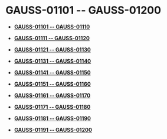 # GAUSS-01101 -- GAUSS-01200<a name="ZH-CN_TOPIC_0302073195"></a>

-   **[GAUSS-01101 -- GAUSS-01110](GAUSS-01101----GAUSS-01110.md)**  

-   **[GAUSS-01111 -- GAUSS-01120](GAUSS-01111----GAUSS-01120.md)**  

-   **[GAUSS-01121 -- GAUSS-01130](GAUSS-01121----GAUSS-01130.md)**  

-   **[GAUSS-01131 -- GAUSS-01140](GAUSS-01131----GAUSS-01140.md)**  

-   **[GAUSS-01141 -- GAUSS-01150](GAUSS-01141----GAUSS-01150.md)**  

-   **[GAUSS-01151 -- GAUSS-01160](GAUSS-01151----GAUSS-01160.md)**  

-   **[GAUSS-01161 -- GAUSS-01170](GAUSS-01161----GAUSS-01170.md)**  

-   **[GAUSS-01171 -- GAUSS-01180](GAUSS-01171----GAUSS-01180.md)**  

-   **[GAUSS-01181 -- GAUSS-01190](GAUSS-01181----GAUSS-01190.md)**  

-   **[GAUSS-01191 -- GAUSS-01200](GAUSS-01191----GAUSS-01200.md)**  


